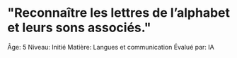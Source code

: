 # "Reconnaître les lettres de l’alphabet et leurs sons associés."

Âge: 5
Niveau: Initié
Matière: Langues et communication
Évalué par: IA